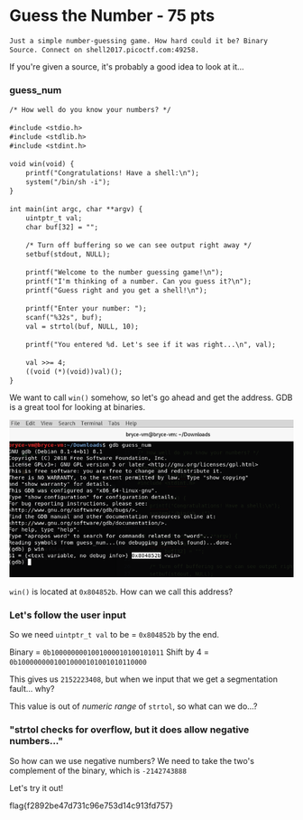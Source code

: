 # **Guess the Number - 75 pts**

```
Just a simple number-guessing game. How hard could it be? Binary Source. Connect on shell2017.picoctf.com:49258.
```

If you're given a source, it's probably a good idea to look at it...

### guess_num
```
/* How well do you know your numbers? */

#include <stdio.h>
#include <stdlib.h>
#include <stdint.h>

void win(void) {
    printf("Congratulations! Have a shell:\n");
    system("/bin/sh -i");
}

int main(int argc, char **argv) {
    uintptr_t val;
    char buf[32] = "";

    /* Turn off buffering so we can see output right away */
    setbuf(stdout, NULL);

    printf("Welcome to the number guessing game!\n");
    printf("I'm thinking of a number. Can you guess it?\n");
    printf("Guess right and you get a shell!\n");

    printf("Enter your number: ");
    scanf("%32s", buf);
    val = strtol(buf, NULL, 10);

    printf("You entered %d. Let's see if it was right...\n", val);

    val >>= 4;
    ((void (*)(void))val)();
}
```

We want to call `win()` somehow, so let's go ahead and get the address. GDB is a great tool for looking at binaries.

![gdbyo](../.picostuff/pics/gdbyo.png)

`win()` is located at `0x804852b`. How can we call this address?

### **Let's follow the user input**
So we need `uintptr_t val` to be = `0x804852b` by the end.

Binary = `0b1000000001001000010100101011`
Shift by 4 = `0b10000000010010000101001010110000`

This gives us `2152223408`, but when we input that we get a segmentation fault... why?

This value is out of *numeric range* of `strtol`, so what can we do...?

### "strtol checks for overflow, but it does allow negative numbers..."

So how can we use negative numbers? We need to take the two's complement of the binary, which is `-2142743888`

Let's try it out!


flag{f2892be47d731c96e753d14c913fd757}
